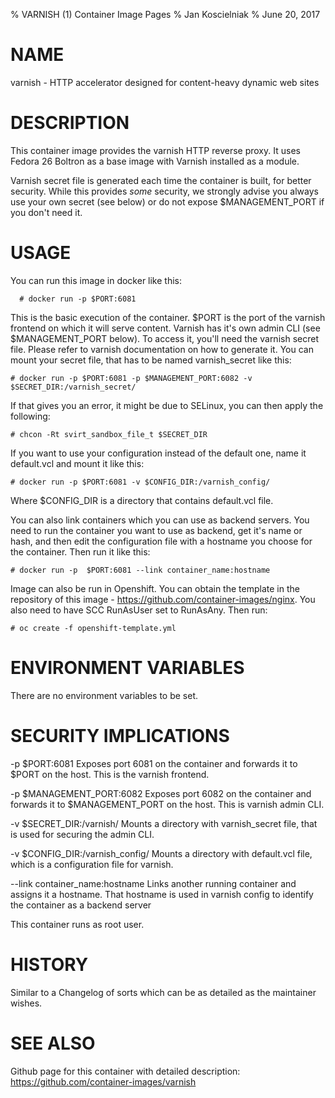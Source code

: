 % VARNISH (1) Container Image Pages
% Jan Koscielniak
% June 20, 2017

# NAME
varnish - HTTP accelerator designed for content-heavy dynamic web sites

# DESCRIPTION
This container image provides the varnish HTTP reverse proxy. It uses Fedora 26 Boltron as a base image with Varnish installed as a module.

Varnish secret file is generated each time the container is built, for better security. While this provides *some* security, we strongly advise you always use your own secret (see below) or do not expose $MANAGEMENT_PORT if you don't need it.

# USAGE
You can run this image in docker like this:

      # docker run -p $PORT:6081

This is the basic execution of the container. $PORT is the port of the varnish frontend on which it will serve content. Varnish has it's own admin CLI (see $MANAGEMENT_PORT below). To access it, you'll need the varnish secret file. Please refer to varnish documentation on how to generate it. You can mount your secret file, that has to be named varnish_secret like this:

	# docker run -p $PORT:6081 -p $MANAGEMENT_PORT:6082 -v $SECRET_DIR:/varnish_secret/
	
If that gives you an error, it might be due to SELinux, you can then apply the following:

	# chcon -Rt svirt_sandbox_file_t $SECRET_DIR

If you want to use your configuration instead of the default one, name it default.vcl and mount it like this:

	# docker run -p $PORT:6081 -v $CONFIG_DIR:/varnish_config/

Where $CONFIG_DIR is a directory that contains default.vcl file.

You can also link containers which you can use as backend servers. You need to run the container you want to use as backend, get it's name or hash, and then edit the configuration file with a hostname you choose for the container. Then run it like this:

	# docker run -p  $PORT:6081 --link container_name:hostname 


Image can also be run in Openshift. You can obtain the template in the repository of this image - https://github.com/container-images/nginx. You also need to have SCC RunAsUser set to RunAsAny. Then run:

	# oc create -f openshift-template.yml

# ENVIRONMENT VARIABLES
There are no environment variables to be set.

# SECURITY IMPLICATIONS
-p $PORT:6081
	Exposes port 6081 on the container and forwards it to $PORT on the host. This is the varnish frontend.

-p $MANAGEMENT_PORT:6082
	Exposes port 6082 on the container and forwards it to $MANAGEMENT_PORT on the host. This is varnish admin CLI.

-v $SECRET_DIR:/varnish/
	Mounts a directory with varnish_secret file, that is used for securing the admin CLI.

-v $CONFIG_DIR:/varnish_config/
	Mounts a directory with default.vcl file, which is a configuration file for varnish.

--link container_name:hostname
	Links another running container and assigns it a hostname. That hostname is used in varnish config to identify the container as a backend server

This container runs as root user.

# HISTORY
Similar to a Changelog of sorts which can be as detailed as the maintainer wishes.

# SEE ALSO
Github page for this container with detailed description: https://github.com/container-images/varnish